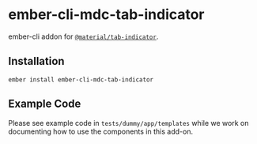 ember-cli-mdc-tab-indicator
======================

ember-cli addon for [`@material/tab-indicator`](https://github.com/material-components/material-components-web/tree/master/packages/mdc-tab-indicator).

Installation
------------

    ember install ember-cli-mdc-tab-indicator
    
Example Code
---------------

Please see example code in `tests/dummy/app/templates` while we work on documenting how to 
use the components in this add-on.
